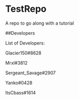 # TestRepo
A repo to go along with a tutorial

##Developers

List of Developers:

Glacier150#8628

Mrxl#3812

Sergeant_Savage#2907

Yanko#0428

ItsCbass#1614

